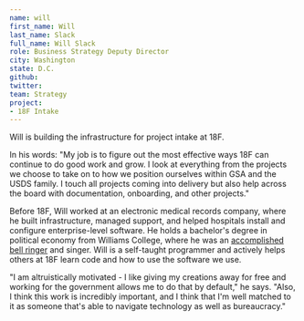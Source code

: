 ```yaml
---
name: will
first_name: Will
last_name: Slack
full_name: Will Slack
role: Business Strategy Deputy Director
city: Washington
state: D.C.
github:
twitter:
team: Strategy
project:
- 18F Intake
---
```


Will is building the infrastructure for project intake at 18F. 

In his words: "My job is to figure out the most effective ways 18F can continue to do good work and grow. I look at everything from the projects we choose to take on to how we position ourselves within GSA and the USDS family. I touch all projects coming into delivery but also help across the board with documentation, onboarding, and other projects."

Before 18F, Will worked at an electronic medical records company, where he built infrastructure, managed support, and helped hospitals install and configure enterprise-level software. He holds a bachelor's degree in political economy from Williams College, where he was an [accomplished bell ringer](https://www.youtube.com/watch?v=7Lh9IwmifXs) and singer. Will is a self-taught programmer and actively helps others at 18F learn code and how to use the software we use.

"I am altruistically motivated - I like giving my creations away for free and working for the government allows me to do that by default," he says. "Also, I think this work is incredibly important, and I think that I'm well matched to it as someone that's able to navigate technology as well as bureaucracy."
